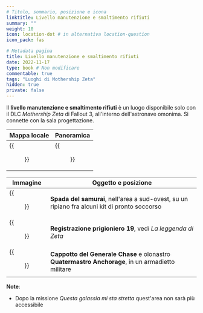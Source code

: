 ```yaml
---
# Titolo, sommario, posizione e icona
linktitle: Livello manutenzione e smaltimento rifiuti
summary: ""
weight: 10
icon: location-dot # in alternativa location-question
icon_pack: fas

# Metadata pagina
title: Livello manutenzione e smaltimento rifiuti
date: 2022-11-17
type: book # Non modificare
commentable: true
tags: "Luoghi di Mothership Zeta"
hidden: true
private: false 
---
```


<div class="fo3">

Il **livello manutenzione e smaltimento rifiuti** è un luogo disponibile solo con il DLC *Mothership Zeta* di Fallout 3, all'interno dell'astronave omonima. Si connette con la sala progettazione.


| Mappa locale | Panoramica |
| ------------ | ---------- |
|  {{<figure src="fo3/Maintenance_Level_and_Waste_Disposal_map.webp">}}           |  {{<figure src="fo3/Fo3MZ_waste_disposal.webp">}}         |

| Immagine                                                | Oggetto e posizione                                                                               |
| ------------------------------------------------------- | ------------------------------------------------------------------------------------------------- |
| {{<figure src="fo3/Samurai_sword_loc.webp">}}                            | **Spada del samurai**, nell'area a sud-ovest, su un ripiano fra alcuni kit di pronto soccorso     |
| {{<figure src="fo3/Alien_captive_recording_log_19_waste_disposal.webp">}}| **Registrazione prigioniero 19**, vedi *La leggenda di Zeta*                                                            |
| {{<figure src="fo3/Chase_overcoat_and_Anchorage_QM_shipment.webp">}}     | **Cappotto del Generale Chase** e olonastro **Quatermastro Anchorage**, in un armadietto militare | 


**Note**:
- Dopo la missione *Questa galassia mi sta stretta* quest'area non sarà più accessibile

</div>

